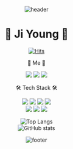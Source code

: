 <div align="center">

<!-- 타이핑 글씨 -->
<!--[![Typing SVG](https://readme-typing-svg.herokuapp.com/?color=4f4f4f&lines=Thank+you+for+visiting!&font=Caveat&size=40)](https://git.io/typing-svg)-->

<!-- header -->

<!-- upside wave -->
![header](https://capsule-render.vercel.app/api?type=waving&color=0:e7b5d4,60:a991e2,100:9eefce&text=&animation=fadeIn&fontSize=40&fontAlignY=50&fontAlign=67&height=150&fontColor=4c444f)

<h1>🌿 Ji Young 🌿</h1>

<!-- hits -->
[![Hits](https://hits.seeyoufarm.com/api/count/incr/badge.svg?url=https%3A%2F%2Fgithub.com%2Fseojireung&count_bg=%23B9E599&title_bg=%233A5840&icon=&icon_color=%23E7E7E7&title=hits&edge_flat=false)](https://hits.seeyoufarm.com)

🌵 Me 🌵

<img src="https://img.shields.io/badge/- seojireung-181717?style=flat-square&logo=GitHub&logoColor=white"/>  <img src="https://img.shields.io/badge/- TechBlog-000000?style=flat-square&logo=Tistory&logoColor=white"/>  <img src="https://img.shields.io/badge/- Portfolio-000000?style=flat-square&logo=Notion&logoColor=white"/>

🛠 Tech Stack 🛠

<img src="https://img.shields.io/badge/Java-007396?style=flat-square&logo=java&logoColor=white"/>  <img src="https://img.shields.io/badge/HTML5-E34F26?style=flat-square&logo=html5&logoColor=white"/>  <img src="https://img.shields.io/badge/CSS3-1572B6?style=flat-square&logo=css3&logoColor=white"/>  <img src="https://img.shields.io/badge/JavaScript-F7DF1E?style=flat-square&logo=JavaScript&logoColor=white"/>  
<img src="https://img.shields.io/badge/Oracle-F80000?style=flat-square&logo=Oracle&logoColor=white"/>  <img src="https://img.shields.io/badge/Spring-6DB33F?style=flat-square&logo=Spring&logoColor=white"/>  <img src="https://img.shields.io/badge/Spring Boot-6DB33F?style=flat-square&logo=Spring Boot&logoColor=white"/>

<!-- languages -->
![Top Langs](https://github-readme-stats.vercel.app/api/top-langs/?username=seojireung)</br>
![GitHub stats](https://github-readme-stats.vercel.app/api?username=seojireung&show_icons=true&theme=merko)

<!--footer-->
<!-- downside wave -->
![footer](https://capsule-render.vercel.app/api?type=waving&color=0:9eefce,60:a991e2,100:e7b5d4&height=120&animation=fadeIn&section=footer&fontAlign=65&fontSize=40&fontColor=4c444f)

</div>

